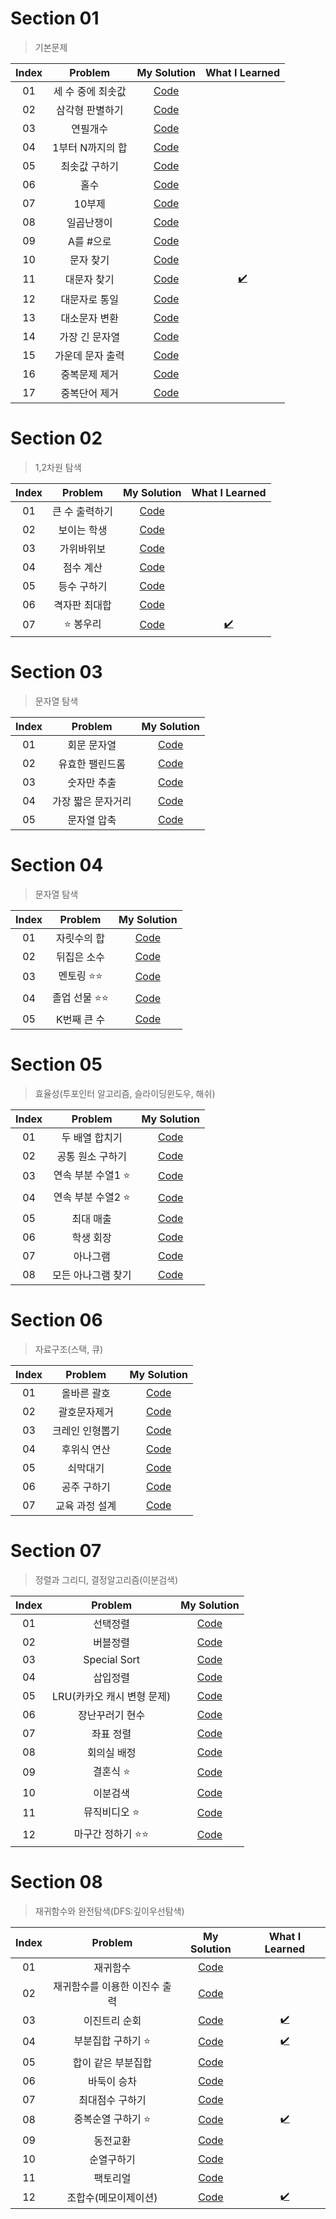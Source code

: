# Section 01

> 기본문제

| Index |      Problem      |             My Solution              |           What I Learned           |
| :---: | :---------------: | :----------------------------------: | :--------------------------------: |
|  01   | 세 수 중에 최솟값 | [Code](../part3/section01/s01_01.js) |                                    |
|  02   |  삼각형 판별하기  | [Code](../part3/section01/s01_02.js) |                                    |
|  03   |     연필개수      | [Code](../part3/section01/s01_03.js) |                                    |
|  04   | 1부터 N까지의 합  | [Code](../part3/section01/s01_04.js) |                                    |
|  05   |   최솟값 구하기   | [Code](../part3/section01/s01_05.js) |                                    |
|  06   |       홀수        | [Code](../part3/section01/s01_06.js) |                                    |
|  07   |      10부제       | [Code](../part3/section01/s01_07.js) |                                    |
|  08   |    일곱난쟁이     | [Code](../part3/section01/s01_08.js) |                                    |
|  09   |     A를 #으로     | [Code](../part3/section01/s01_09.js) |                                    |
|  10   |     문자 찾기     | [Code](../part3/section01/s01_10.js) |                                    |
|  11   |    대문자 찾기    | [Code](../part3/section01/s01_11.js) | [✔️](../part3/section01/s01_11.md) |
|  12   |   대문자로 통일   | [Code](../part3/section01/s01_12.js) |                                    |
|  13   |   대소문자 변환   | [Code](../part3/section01/s01_13.js) |                                    |
|  14   |  가장 긴 문자열   | [Code](../part3/section01/s01_14.js) |                                    |
|  15   | 가운데 문자 출력  | [Code](../part3/section01/s01_15.js) |                                    |
|  16   |   중복문제 제거   | [Code](../part3/section01/s01_16.js) |                                    |
|  17   |   중복단어 제거   | [Code](../part3/section01/s01_17.js) |                                    |

# Section 02

> 1,2차원 탐색

| Index |    Problem     |             My Solution              |           What I Learned           |
| :---: | :------------: | :----------------------------------: | :--------------------------------: |
|  01   | 큰 수 출력하기 | [Code](../part3/section02/s02_01.js) |                                    |
|  02   |  보이는 학생   | [Code](../part3/section02/s02_02.js) |                                    |
|  03   |   가위바위보   | [Code](../part3/section02/s02_03.js) |                                    |
|  04   |   점수 계산    | [Code](../part3/section02/s02_04.js) |                                    |
|  05   |  등수 구하기   | [Code](../part3/section02/s02_05.js) |                                    |
|  06   | 격자판 최대합  | [Code](../part3/section02/s02_06.js) |                                    |
|  07   |   ⭐️ 봉우리   | [Code](../part3/section02/s02_07.js) | [✔️](../part3/section02/s02_07.md) |

# Section 03

> 문자열 탐색

| Index |      Problem       |             My Solution              |
| :---: | :----------------: | :----------------------------------: |
|  01   |    회문 문자열     | [Code](../part3/section03/s03_01.js) |
|  02   |  유효한 팰린드롬   | [Code](../part3/section03/s03_02.js) |
|  03   |    숫자만 추출     | [Code](../part3/section03/s03_03.js) |
|  04   | 가장 짧은 문자거리 | [Code](../part3/section03/s03_04.js) |
|  05   |    문자열 압축     | [Code](../part3/section03/s03_05.js) |

# Section 04

> 문자열 탐색

| Index |     Problem      |             My Solution              |
| :---: | :--------------: | :----------------------------------: |
|  01   |   자릿수의 합    | [Code](../part3/section04/s04_01.js) |
|  02   |   뒤집은 소수    | [Code](../part3/section04/s04_02.js) |
|  03   |  멘토링 ⭐️⭐️   | [Code](../part3/section04/s04_03.js) |
|  04   | 졸업 선물 ⭐️⭐️ | [Code](../part3/section04/s04_04.js) |
|  05   |   K번째 큰 수    | [Code](../part3/section04/s04_05.js) |

# Section 05

> 효율성(투포인터 알고리즘, 슬라이딩윈도우, 해쉬)

| Index |       Problem       |             My Solution              |
| :---: | :-----------------: | :----------------------------------: |
|  01   |   두 배열 합치기    | [Code](../part3/section05/s05_01.js) |
|  02   |  공통 원소 구하기   | [Code](../part3/section05/s05_02.js) |
|  03   | 연속 부분 수열1 ⭐️ | [Code](../part3/section05/s05_03.js) |
|  04   | 연속 부분 수열2 ⭐️ | [Code](../part3/section05/s05_04.js) |
|  05   |      최대 매출      | [Code](../part3/section05/s05_05.js) |
|  06   |      학생 회장      | [Code](../part3/section05/s05_06.js) |
|  07   |      아나그램       | [Code](../part3/section05/s05_07.js) |
|  08   | 모든 아나그램 찾기  | [Code](../part3/section05/s05_08.js) |

# Section 06

> 자료구조(스택, 큐)

| Index |     Problem     |             My Solution              |
| :---: | :-------------: | :----------------------------------: |
|  01   |   올바른 괄호   | [Code](../part3/section06/s06_01.js) |
|  02   |  괄호문자제거   | [Code](../part3/section06/s06_02.js) |
|  03   | 크레인 인형뽑기 | [Code](../part3/section06/s06_03.js) |
|  04   |   후위식 연산   | [Code](../part3/section06/s06_04.js) |
|  05   |    쇠막대기     | [Code](../part3/section06/s06_05.js) |
|  06   |   공주 구하기   | [Code](../part3/section06/s06_06.js) |
|  07   | 교육 과정 설계  | [Code](../part3/section06/s06_07.js) |

# Section 07

> 정렬과 그리디, 결정알고리즘(이분검색)

| Index |          Problem           |             My Solution              |
| :---: | :------------------------: | :----------------------------------: |
|  01   |          선택정렬          | [Code](../part3/section07/s07_01.js) |
|  02   |          버블정렬          | [Code](../part3/section07/s07_02.js) |
|  03   |        Special Sort        | [Code](../part3/section07/s07_03.js) |
|  04   |          삽입정렬          | [Code](../part3/section07/s07_04.js) |
|  05   | LRU(카카오 캐시 변형 문제) | [Code](../part3/section07/s07_05.js) |
|  06   |      장난꾸러기 현수       | [Code](../part3/section07/s07_06.js) |
|  07   |         좌표 정렬          | [Code](../part3/section07/s07_07.js) |
|  08   |        회의실 배정         | [Code](../part3/section07/s07_08.js) |
|  09   |         결혼식 ⭐️         | [Code](../part3/section07/s07_09.js) |
|  10   |          이분검색          | [Code](../part3/section07/s07_10.js) |
|  11   |       뮤직비디오 ⭐️       | [Code](../part3/section07/s07_11.js) |
|  12   |    마구간 정하기 ⭐️⭐️    | [Code](../part3/section07/s07_12.js) |

# Section 08

> 재귀함수와 완전탐색(DFS:깊이우선탐색)

| Index |            Problem            |             My Solution              |           What I Learned           |
| :---: | :---------------------------: | :----------------------------------: | :--------------------------------: |
|  01   |           재귀함수            | [Code](../part3/section08/s08_01.js) |                                    |
|  02   | 재귀함수를 이용한 이진수 출력 | [Code](../part3/section08/s08_02.js) |                                    |
|  03   |         이진트리 순회         | [Code](../part3/section08/s08_03.js) | [✔️](../part3/section08/s08_03.md) |
|  04   |      부분집합 구하기 ⭐️      | [Code](../part3/section08/s08_04.js) | [✔️](../part3/section08/s08_04.md) |
|  05   |      합이 같은 부분집합       | [Code](../part3/section08/s08_05.js) |                                    |
|  06   |          바둑이 승차          | [Code](../part3/section08/s08_06.js) |                                    |
|  07   |        최대점수 구하기        | [Code](../part3/section08/s08_07.js) |                                    |
|  08   |      중복순열 구하기 ⭐️      | [Code](../part3/section08/s08_08.js) | [✔️](../part3/section08/s08_08.md) |
|  09   |           동전교환            | [Code](../part3/section08/s08_09.js) |                                    |
|  10   |          순열구하기           | [Code](../part3/section08/s08_10.js) |                                    |
|  11   |           팩토리얼            | [Code](../part3/section08/s08_11.js) |                                    |
|  12   |     조합수(메모이제이션)      | [Code](../part3/section08/s08_12.js) | [✔️](../part3/section08/s08_12.md) |

